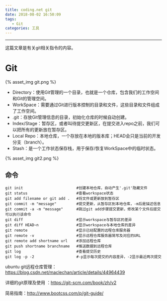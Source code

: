 ```yaml
---
title: coding.net git
date: 2018-08-02 16:50:09
tags:
   - Git
categories: 工具
---
```


-----

这篇文章是有关git相关指令的内容。

<!--more--->

# Git

{% asset_img git.png  %}

- Directory：使用Git管理的一个目录，也就是一个仓库，包含我们的工作空间和Git的管理空间。
- WorkSpace：需要通过Git进行版本控制的目录和文件，这些目录和文件组成了工作空间。
- .git：存放Git管理信息的目录，初始化仓库的时候自动创建。
- Index/Stage：暂存区，或者叫待提交更新区，在提交进入repo之前，我们可以把所有的更新放在暂存区。
- Local Repo：本地仓库，一个存放在本地的版本库；HEAD会只是当前的开发分支（branch）。
- Stash：是一个工作状态保存栈，用于保存/恢复WorkSpace中的临时状态。

{% asset_img git2.png  %}

## 命令

~~~shell
git init 					  	#创建本地仓库，自动产生'.git'隐藏文件
git status 					  	#查看workspace状态
git add filename or git add . 	#将文件或更新放到暂存区
git commit -m "message"			#提交更新，从暂存区到本地仓库，-m后是描述信息
git commit -a -m "message"		#跳过git add步骤提交更新，修改某个文件后提交可以执行该命令
git diff 					  	#显示workspace与暂存区的差异
git diff HEAD~n					#显示workspace与本地仓库的差异
git remote						#显示已经配置的远程仓库服务器
git remote -v 					#显示远程仓库服务器简写及对应的URL
git remote add shortname url	#添加远程仓库
git push shortname branchname	#推送数据到远程仓库
git log 						#查看提交历史
git log -p -2					#-p显示每次提交的内容差异，-2显示最近两次提交
~~~



ubuntu git远程仓库管理：https://blog.csdn.net/maclechan/article/details/44964439

详细的git原理及使用 ：https://git-scm.com/book/zh/v2

简易指南：http://www.bootcss.com/p/git-guide/